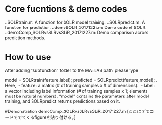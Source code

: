 # Core fucntions & demo codes
..SOLRtrain.m: A function for SOLR model training.
..SOLRpredict.m: A function for prediction.
..demoSOLR_20171227.m: Demo code of SOLR.
..demoComp_SOLRvsSLRvsSLiR_20171227.m: Demo comparison across prediction methods.

# How to use
After adding “subfunction” folder to the MATLAB path, please type

model = SOLRtrain(feature,label);
predicted = SOLRpredict(feature,model);
.
Here, 
・feature: a matrix (# of training samples x # of dimensions).
・label: a vector including label information (# of training samples x 1; elements must be natural numbers).
“model” contains the parameters after model training, 
and SOLRpredict returns predictions based on it.

#Demonstration
demoComp_SOLRvsSLRvsSLiR_20171227.m
[ここにデモコードででてくるfigureを貼り付ける。]
